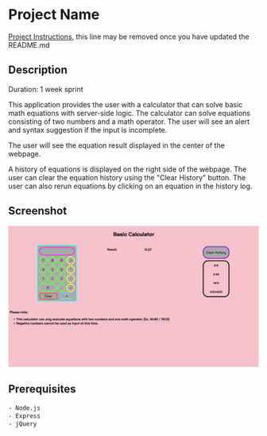 # Project Name

[Project Instructions](./INSTRUCTIONS.md), this line may be removed once you have updated the README.md

## Description

Duration: 1 week sprint

This application provides the user with a calculator that can solve basic math equations with server-side logic. The calculator can solve equations consisting of two numbers and a math operator. The user will see an alert and syntax suggestion if the input is incomplete.

The user will see the equation result displayed in the center of the webpage.

A history of equations is displayed on the right side of the webpage. The user can clear the equation history using the "Clear History" button. The user can also rerun equations by clicking on an equation in the history log. 

## Screenshot

![server-side calculator screenshot](images/calculator%20screenshot.png)

## Prerequisites

    - Node.js
    - Express
    - jQuery



